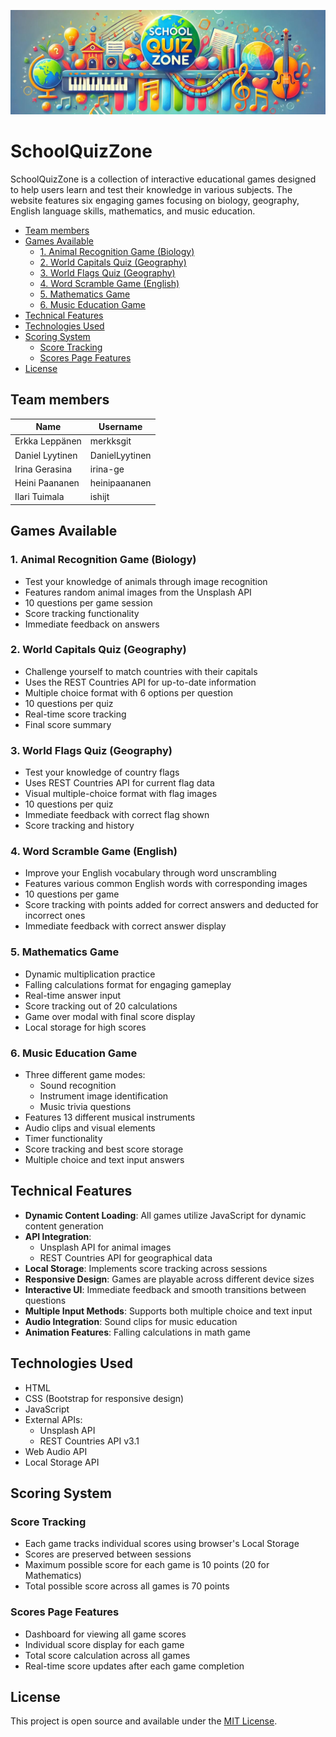 ﻿![banner](./images/banner.jpeg)

# SchoolQuizZone

SchoolQuizZone is a collection of interactive educational games designed to help users learn and test their knowledge in various subjects. The website features six engaging games focusing on biology, geography, English language skills, mathematics, and music education.

<!-- vim-markdown-toc GFM -->

* [Team members](#team-members)
* [Games Available](#games-available)
    * [1. Animal Recognition Game (Biology)](#1-animal-recognition-game-biology)
    * [2. World Capitals Quiz (Geography)](#2-world-capitals-quiz-geography)
    * [3. World Flags Quiz (Geography)](#3-world-flags-quiz-geography)
    * [4. Word Scramble Game (English)](#4-word-scramble-game-english)
    * [5. Mathematics Game](#5-mathematics-game)
    * [6. Music Education Game](#6-music-education-game)
* [Technical Features](#technical-features)
* [Technologies Used](#technologies-used)
* [Scoring System](#scoring-system)
    * [Score Tracking](#score-tracking)
    * [Scores Page Features](#scores-page-features)
* [License](#license)

<!-- vim-markdown-toc -->

## Team members

| Name            | Username       |
| --------------- | -------------- |
| Erkka Leppänen  | merkksgit      |
| Daniel Lyytinen | DanielLyytinen |
| Irina Gerasina  | irina-ge       |
| Heini Paananen  | heinipaananen  |
| Ilari Tuimala   | ishijt         |

## Games Available

### 1. Animal Recognition Game (Biology)

- Test your knowledge of animals through image recognition
- Features random animal images from the Unsplash API
- 10 questions per game session
- Score tracking functionality
- Immediate feedback on answers

### 2. World Capitals Quiz (Geography)

- Challenge yourself to match countries with their capitals
- Uses the REST Countries API for up-to-date information
- Multiple choice format with 6 options per question
- 10 questions per quiz
- Real-time score tracking
- Final score summary

### 3. World Flags Quiz (Geography)

- Test your knowledge of country flags
- Uses REST Countries API for current flag data
- Visual multiple-choice format with flag images
- 10 questions per quiz
- Immediate feedback with correct flag shown
- Score tracking and history

### 4. Word Scramble Game (English)

- Improve your English vocabulary through word unscrambling
- Features various common English words with corresponding images
- 10 questions per game
- Score tracking with points added for correct answers and deducted for incorrect ones
- Immediate feedback with correct answer display

### 5. Mathematics Game

- Dynamic multiplication practice
- Falling calculations format for engaging gameplay
- Real-time answer input
- Score tracking out of 20 calculations
- Game over modal with final score display
- Local storage for high scores

### 6. Music Education Game

- Three different game modes:
  - Sound recognition
  - Instrument image identification
  - Music trivia questions
- Features 13 different musical instruments
- Audio clips and visual elements
- Timer functionality
- Score tracking and best score storage
- Multiple choice and text input answers

## Technical Features

- **Dynamic Content Loading**: All games utilize JavaScript for dynamic content generation
- **API Integration**:
  - Unsplash API for animal images
  - REST Countries API for geographical data
- **Local Storage**: Implements score tracking across sessions
- **Responsive Design**: Games are playable across different device sizes
- **Interactive UI**: Immediate feedback and smooth transitions between questions
- **Multiple Input Methods**: Supports both multiple choice and text input
- **Audio Integration**: Sound clips for music education
- **Animation Features**: Falling calculations in math game

## Technologies Used

- HTML
- CSS (Bootstrap for responsive design)
- JavaScript
- External APIs:
  - Unsplash API
  - REST Countries API v3.1
- Web Audio API
- Local Storage API

## Scoring System

### Score Tracking

- Each game tracks individual scores using browser's Local Storage
- Scores are preserved between sessions
- Maximum possible score for each game is 10 points (20 for Mathematics)
- Total possible score across all games is 70 points

### Scores Page Features

- Dashboard for viewing all game scores
- Individual score display for each game
- Total score calculation across all games
- Real-time score updates after each game completion

## License

This project is open source and available under the [MIT License](https://mit-license.org/).
